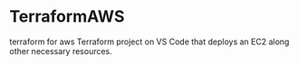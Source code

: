 # TerraformAWS
terraform for aws
Terraform project on VS Code that deploys an EC2 along other necessary resources.
